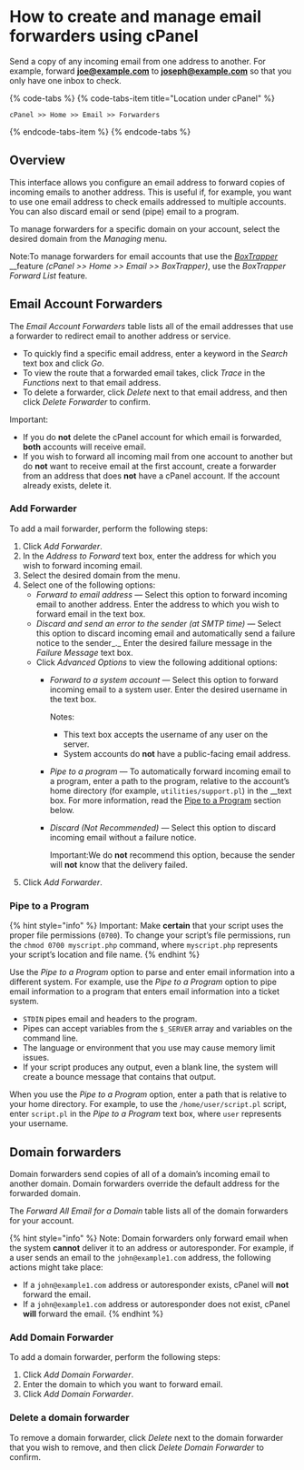 # How to create and manage email forwarders using cPanel

Send a copy of any incoming email from one address to another. For example, forward **joe@example.com** to **joseph@example.com** so that you only have one inbox to check.

{% code-tabs %}
{% code-tabs-item title="Location under cPanel" %}
```text
cPanel >> Home >> Email >> Forwarders
```
{% endcode-tabs-item %}
{% endcode-tabs %}

## Overview

This interface allows you configure an email address to forward copies of incoming emails to another address. This is useful if, for example, you want to use one email address to check emails addressed to multiple accounts. You can also discard email or send \(pipe\) email to a program.

To manage forwarders for a specific domain on your account, select the desired domain from the _Managing_ menu.

Note:To manage forwarders for email accounts that use the [_BoxTrapper_](https://documentation.cpanel.net/display/68Docs/BoxTrapper) __feature _\(cPanel &gt;&gt; Home &gt;&gt; Email &gt;&gt; BoxTrapper\)_, use the _BoxTrapper Forward List_ feature.

## Email Account Forwarders

The _Email Account Forwarders_ table lists all of the email addresses that use a forwarder to redirect email to another address or service.

* To quickly find a specific email address, enter a keyword in the _Search_ text box and click _Go_.
* To view the route that a forwarded email takes, click _Trace_ in the _Functions_ next to that email address.
* To delete a forwarder, click _Delete_ next to that email address, and then click _Delete Forwarder_ to confirm.

Important:

* If you do **not** delete the cPanel account for which email is forwarded, **both** accounts will receive email.
* If you wish to forward all incoming mail from one account to another but do **not** want to receive email at the first account, create a forwarder from an address that does **not** have a cPanel account. If the account already exists, delete it.

### Add Forwarder

To add a mail forwarder, perform the following steps:

1. Click _Add Forwarder_.
2. In the _Address to Forward_ text box, enter the address for which you wish to forward incoming email.
3. Select the desired domain from the menu.
4. Select one of the following options:
   * _Forward to email address_ — Select this option to forward incoming email to another address. Enter the address to which you wish to forward email in the text box.
   * _Discard and send an error to the sender \(at SMTP time\)_ — Select this option to discard incoming email and automatically send a failure notice to the sender_._ Enter the desired failure message in the _Failure Message_ text box.
   * Click _Advanced Options_ to view the following additional options:
     * _Forward to a system account —_ Select this option to forward incoming email to a system user. Enter the desired username in the text box.

       Notes:

       * This text box accepts the username of any user on the server.
       * System accounts do **not** have a public-facing email address.

     * _Pipe to a program_ — To automatically forward incoming email to a program, enter a path to the program, relative to the account’s home directory \(for example, `utilities/support.pl`\) in the __text box. For more information, read the [Pipe to a Program](https://documentation.cpanel.net/display/68Docs/Forwarders#Forwarders-PipetoaProgram) section below.
     * _Discard \(Not Recommended\)_ — Select this option to discard incoming email without a failure notice.

       Important:We do **not** recommend this option, because the sender will **not** know that the delivery failed.
5. Click _Add Forwarder_.

### Pipe to a Program

{% hint style="info" %}
Important: Make **certain** that your script uses the proper file permissions \(`0700`\). To change your script’s file permissions, run the `chmod 0700 myscript.php` command, where `myscript.php` represents your script’s location and file name.
{% endhint %}

Use the _Pipe to a Program_ option to parse and enter email information into a different system. For example, use the _Pipe to a Program_ option to pipe email information to a program that enters email information into a ticket system.

* `STDIN` pipes email and headers to the program.
* Pipes can accept variables from the `$_SERVER` array and variables on the command line.
* The language or environment that you use may cause memory limit issues.
* If your script produces any output, even a blank line, the system will create a bounce message that contains that output.

When you use the _Pipe to a Program_ option, enter a path that is relative to your home directory. For example, to use the `/home/user/script.pl` script, enter `script.pl` in the _Pipe to a Program_ text box, where `user` represents your username.

## Domain forwarders

Domain forwarders send copies of all of a domain’s incoming email to another domain. Domain forwarders override the default address for the forwarded domain.

The _Forward All Email for a Domain_ table lists all of the domain forwarders for your account.

{% hint style="info" %}
Note: Domain forwarders only forward email when the system **cannot** deliver it to an address or autoresponder. For example, if a user sends an email to the `john@example1.com` address, the following actions might take place:

* If a `john@example1.com` address or autoresponder exists, cPanel will **not** forward the email.
* If a `john@example1.com` address or autoresponder does not exist, cPanel **will** forward the email.
{% endhint %}

### Add Domain Forwarder

To add a domain forwarder, perform the following steps:

1. Click _Add Domain Forwarder_.
2. Enter the domain to which you want to forward email.
3. Click _Add Domain Forwarder_.

### Delete a domain forwarder

To remove a domain forwarder, click _Delete_ next to the domain forwarder that you wish to remove, and then click _Delete Domain Forwarder_ to confirm.  


